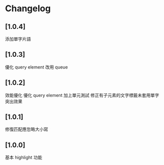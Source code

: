 # Changelog

## [1.0.4]
添加單字片語

## [1.0.3]
優化 query element 改用 queue

## [1.0.2]
效能優化
優化 query element
加上單元測試
修正有子元素的文字標籤未套用單字突出效果

## [1.0.1]
修復匹配應忽略大小寫

## [1.0.0]
基本 highlight 功能